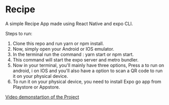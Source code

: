 # Recipe

A simple Recipe App made using React Native and expo CLI.

Steps to run:

1. Clone this repo and run yarn or npm install.
2. Now, simply open your Android or IOS emulator.
3. In the terminal run the command : yarn start or npm start.
4. This command will start the expo server and metro bundler.
5. Now in your terminal, you'll mainly have three options, Press a to run on android, i on IOS and you'll also have a option to scan a QR code to run it on your physical device.
6. To run it on your physical device, you need to install Expo go app from Playstore or Appstore.

[Video demonstartion of the Project](https://drive.google.com/file/d/1LVUJpURNcfGsJyO7lGeWQ5T68jQCa3aU/view?usp=sharing)
